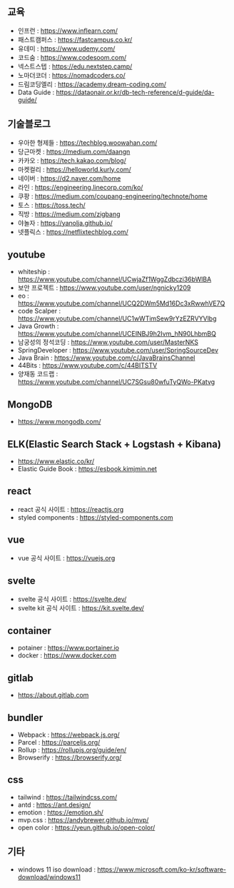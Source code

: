 ## 교육
- 인프런 : https://www.inflearn.com/
- 패스트캠퍼스 : https://fastcampus.co.kr/
- 유데미 : https://www.udemy.com/
- 코드숨 : https://www.codesoom.com/
- 넥스트스텝 : https://edu.nextstep.camp/
- 노마더코더 : https://nomadcoders.co/
- 드림코딩엘리 : https://academy.dream-coding.com/ 
- Data Guide : https://dataonair.or.kr/db-tech-reference/d-guide/da-guide/

## 기술블로그
- 우아한 형제들 : https://techblog.woowahan.com/
- 당근마켓 : https://medium.com/daangn
- 카카오 : https://tech.kakao.com/blog/
- 마켓컬리 : https://helloworld.kurly.com/
- 네이버 : https://d2.naver.com/home
- 라인 : https://engineering.linecorp.com/ko/
- 쿠팡 : https://medium.com/coupang-engineering/technote/home
- 토스 : https://toss.tech/
- 직방 : https://medium.com/zigbang
- 야놀자 : https://yanolja.github.io/
- 넷플릭스 : https://netflixtechblog.com/

## youtube
- whiteship : https://www.youtube.com/channel/UCwjaZf1WggZdbczi36bWlBA
- 보안 프로젝트 : https://www.youtube.com/user/ngnicky1209
- eo : https://www.youtube.com/channel/UCQ2DWm5Md16Dc3xRwwhVE7Q
- code Scalper : https://www.youtube.com/channel/UC1wWTimSew9rYzEZRVYVlbg
- Java Growth : https://www.youtube.com/channel/UCEINBJ9h2Ivm_hN90LhbmBQ
- 남궁성의 정석코딩 : https://www.youtube.com/user/MasterNKS
- SpringDeveloper : https://www.youtube.com/user/SpringSourceDev
- Java Brain : https://www.youtube.com/c/JavaBrainsChannel
- 44Bits : https://www.youtube.com/c/44BITSTV
- 양재동 코드랩 : https://www.youtube.com/channel/UC7SGsu80wfuTyQWo-PKatvg

## MongoDB
- https://www.mongodb.com/

## ELK(Elastic Search Stack + Logstash + Kibana)
- https://www.elastic.co/kr/
- Elastic Guide Book : https://esbook.kimjmin.net

## react
- react 공식 사이트 : https://reactjs.org
- styled components : https://styled-components.com 

## vue
- vue 공식 사이트 : https://vuejs.org

## svelte
- svelte 공식 사이트 : https://svelte.dev/
- svelte kit 공식 사이트 : https://kit.svelte.dev/

## container
- potainer : https://www.portainer.io
- docker : https://www.docker.com

## gitlab
- https://about.gitlab.com

## bundler
- Webpack : https://webpack.js.org/
- Parcel : https://parceljs.org/
- Rollup : https://rollupjs.org/guide/en/
- Browserify : https://browserify.org/

## css
- tailwind : https://tailwindcss.com/
- antd : https://ant.design/
- emotion : https://emotion.sh/
- mvp.css : https://andybrewer.github.io/mvp/
- open color : https://yeun.github.io/open-color/

## 기타
- windows 11 iso download : https://www.microsoft.com/ko-kr/software-download/windows11
